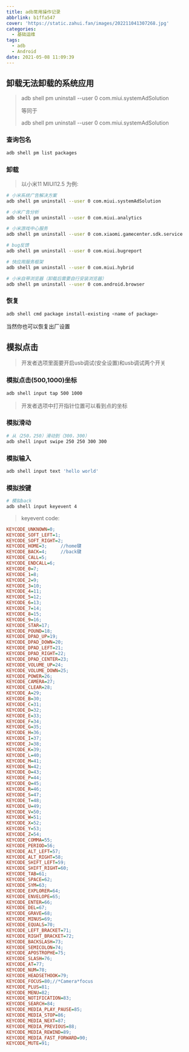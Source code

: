 ```yaml
---
title: adb常用操作记录
abbrlink: b1ffa547
cover: 'https://static.zahui.fan/images/202211041307268.jpg'
categories:
  - 基础运维
tags:
  - adb
  - Android
date: 2021-05-08 11:09:39
---
```


## 卸载无法卸载的系统应用

> adb shell pm uninstall --user 0 com.miui.systemAdSolution
>
> 等同于
>
> adb shell
> pm uninstall --user 0 com.miui.systemAdSolution

### 查询包名

```bash
adb shell pm list packages
```

### 卸载

> 以小米11 MIUI12.5 为例:

```bash
# 小米系统广告解决方案
adb shell pm uninstall --user 0 com.miui.systemAdSolution

# 小米广告分析
adb shell pm uninstall --user 0 com.miui.analytics

# 小米游戏中心服务
adb shell pm uninstall --user 0 com.xiaomi.gamecenter.sdk.service

# bug反馈
adb shell pm uninstall --user 0 com.miui.bugreport

# 快应用服务框架
adb shell pm uninstall --user 0 com.miui.hybrid

# 小米自带浏览器（卸载后需要自行安装浏览器）
adb shell pm uninstall --user 0 com.android.browser
```

### 恢复

```bash
adb shell cmd package install-existing <name of package>
```

当然你也可以恢复出厂设置

## 模拟点击

> 开发者选项里面要开启usb调试(安全设置)和usb调试两个开关

### 模拟点击(500,1000)坐标

```bash
adb shell input tap 500 1000
```

> 开发者选项中打开指针位置可以看到点的坐标

### 模拟滑动

```bash
# 从（250，250）滑动到（300，300）
adb shell input swipe 250 250 300 300 
```

### 模拟输入

```bash
adb shell input text 'hello world'
```

### 模拟按键

```bash
# 模拟back
adb shell input keyevent 4
```

> keyevent code:

```ini
KEYCODE_UNKNOWN=0;
KEYCODE_SOFT_LEFT=1;
KEYCODE_SOFT_RIGHT=2;
KEYCODE_HOME=3;     //home键
KEYCODE_BACK=4;     //back键
KEYCODE_CALL=5;
KEYCODE_ENDCALL=6;
KEYCODE_0=7;
KEYCODE_1=8;
KEYCODE_2=9;
KEYCODE_3=10;
KEYCODE_4=11;
KEYCODE_5=12;
KEYCODE_6=13;
KEYCODE_7=14;
KEYCODE_8=15;
KEYCODE_9=16;
KEYCODE_STAR=17;
KEYCODE_POUND=18;
KEYCODE_DPAD_UP=19;
KEYCODE_DPAD_DOWN=20;
KEYCODE_DPAD_LEFT=21;
KEYCODE_DPAD_RIGHT=22;
KEYCODE_DPAD_CENTER=23;
KEYCODE_VOLUME_UP=24;
KEYCODE_VOLUME_DOWN=25;
KEYCODE_POWER=26;
KEYCODE_CAMERA=27;
KEYCODE_CLEAR=28;
KEYCODE_A=29;
KEYCODE_B=30;
KEYCODE_C=31;
KEYCODE_D=32;
KEYCODE_E=33;
KEYCODE_F=34;
KEYCODE_G=35;
KEYCODE_H=36;
KEYCODE_I=37;
KEYCODE_J=38;
KEYCODE_K=39;
KEYCODE_L=40;
KEYCODE_M=41;
KEYCODE_N=42;
KEYCODE_O=43;
KEYCODE_P=44;
KEYCODE_Q=45;
KEYCODE_R=46;
KEYCODE_S=47;
KEYCODE_T=48;
KEYCODE_U=49;
KEYCODE_V=50;
KEYCODE_W=51;
KEYCODE_X=52;
KEYCODE_Y=53;
KEYCODE_Z=54;
KEYCODE_COMMA=55;
KEYCODE_PERIOD=56;
KEYCODE_ALT_LEFT=57;
KEYCODE_ALT_RIGHT=58;
KEYCODE_SHIFT_LEFT=59;
KEYCODE_SHIFT_RIGHT=60;
KEYCODE_TAB=61;
KEYCODE_SPACE=62;
KEYCODE_SYM=63;
KEYCODE_EXPLORER=64;
KEYCODE_ENVELOPE=65;
KEYCODE_ENTER=66;
KEYCODE_DEL=67;
KEYCODE_GRAVE=68;
KEYCODE_MINUS=69;
KEYCODE_EQUALS=70;
KEYCODE_LEFT_BRACKET=71;
KEYCODE_RIGHT_BRACKET=72;
KEYCODE_BACKSLASH=73;
KEYCODE_SEMICOLON=74;
KEYCODE_APOSTROPHE=75;
KEYCODE_SLASH=76;
KEYCODE_AT=77;
KEYCODE_NUM=78;
KEYCODE_HEADSETHOOK=79;
KEYCODE_FOCUS=80;//*Camera*focus
KEYCODE_PLUS=81;
KEYCODE_MENU=82;
KEYCODE_NOTIFICATION=83;
KEYCODE_SEARCH=84;
KEYCODE_MEDIA_PLAY_PAUSE=85;
KEYCODE_MEDIA_STOP=86;
KEYCODE_MEDIA_NEXT=87;
KEYCODE_MEDIA_PREVIOUS=88;
KEYCODE_MEDIA_REWIND=89;
KEYCODE_MEDIA_FAST_FORWARD=90;
KEYCODE_MUTE=91;
```
